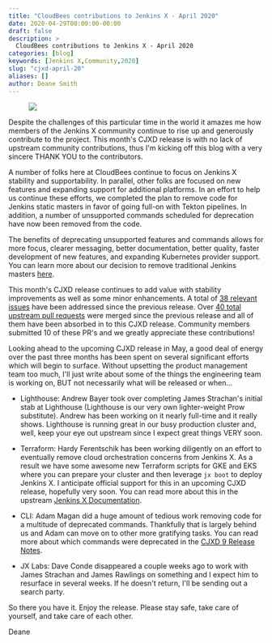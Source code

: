 ```yaml
---
title: "CloudBees contributions to Jenkins X - April 2020"
date: 2020-04-29T00:00:00-00:00
draft: false
description: >
  CloudBees contributions to Jenkins X - April 2020
categories: [blog]
keywords: [Jenkins X,Community,2020]
slug: "cjxd-april-20"
aliases: []
author: Deane Smith
---
```


<figure>
<img src="/images/logo/cloudbees.png"/>
</figure>

Despite the challenges of this particular time in the world it amazes me how members of the Jenkins X community continue to rise up and generously contribute to the project.  This month's CJXD release is with no lack of upstream community contributions, thus I'm kicking off this blog with a very sincere THANK YOU to the contributors.

A number of folks here at CloudBees continue to focus on Jenkins X stability and supportability.  In parallel, other folks are focused on new features and expanding support for additional platforms.  In an effort to help us continue these efforts, we completed the plan to remove code for Jenkins static masters in favor of going full-on with Tekton pipelines.  In addition, a number of unsupported commands scheduled for deprecation have now been removed from the code.

The benefits of deprecating unsupported features and commands allows for more focus, clearer messaging, better documentation, better quality, faster development of new features, and expanding Kubernetes provider support.  You can learn more about our decision to remove traditional Jenkins masters [here](https://jenkins-x.io/blog/2020/03/11/tekton/).

This month's CJXD release continues to add value with stability improvements as well as some minor enhancements.  A total of [38 relevant issues](https://docs.cloudbees.com/docs/release-notes/latest/cloudbees-jenkins-x-distribution/v9) have been addressed since the previous release.  Over [40 total upstream pull requests](https://github.com/jenkins-x/jx/pulls?q=is%3Apr+is%3Aclosed+label%3Aapproved+closed%3A2020-03-29..2020-04-29+) were merged since the previous release and all of them have been absorbed in to this CJXD release.  Community members submitted 10 of these PR's and we greatly appreciate these contributions!

Looking ahead to the upcoming CJXD release in May, a good deal of energy over the past three months has been spent on several significant efforts which will begin to surface.  Without upsetting the product management team too much, I'll just write about some of the things the engineering team is working on, BUT not necessarily what will be released or when... 

- Lighthouse: Andrew Bayer took over completing James Strachan's initial
  stab at Lighthouse (Lighthouse is our very own lighter-weight Prow
  substitute). Andrew has been working on it nearly full-time and it
  really shows. Lighthouse is running great in our busy production
  cluster and, well, keep your eye out upstream since I expect great
  things VERY soon.

- Terraform: Hardy Ferentschik has been working diligently on an effort
  to eventually remove cloud orchestration concerns from Jenkins X. As a
  result we have some awesome new Terraform scripts for GKE and EKS
  where you can prepare your cluster and then leverage `jx boot` to
  deploy Jenkins X. I anticipate official support for this in an
  upcoming CJXD release, hopefully very soon. You can read more about
  this in the upstream
  [Jenkins X Documentation](https://jenkins-x.io/docs/getting-started/).

- CLI: Adam Magan did a huge amount of tedious work removing code for a
  multitude of deprecated commands. Thankfully that is largely behind us
  and Adam can move on to other more gratifying tasks. You can read more
  about which commands were deprecated in the
  [CJXD 9 Release Notes](https://docs.cloudbees.com/docs/release-notes/latest/cloudbees-jenkins-x-distribution/v9#_deprecations_and_removals).

- JX Labs: Dave Conde disappeared a couple weeks ago to work with James
  Strachan and James Rawlings on something and I expect him to resurface
  in several weeks. If he doesn't return, I'll be sending out a search
  party.

So there you have it.  Enjoy the release.  Please stay safe, take care of yourself, and take care of each other.

Deane




